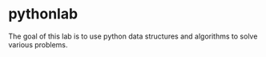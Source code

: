 # pythonlab
The goal of this lab is to use python data structures and algorithms to solve various problems.

